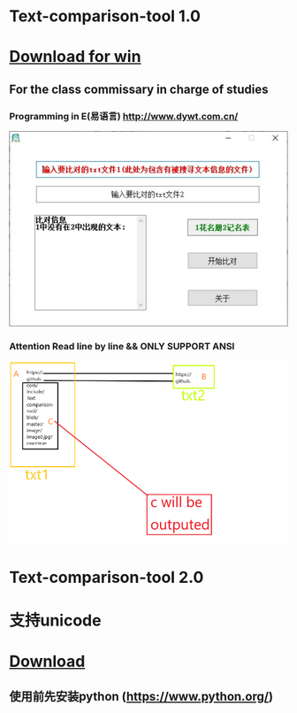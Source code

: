# Text-comparison-tool 1.0
# [Download for win](https://raw.githubusercontent.com/In-clude/Text-comparison-tool/master/%E4%BD%9C%E4%B8%9A%E6%9F%A5%E6%BC%8F-%E5%B7%B2%E7%BC%96%E8%AF%91exe.zip)
## For the class commissary in charge of studies
### Programming in E(易语言) http://www.dywt.com.cn/

![IMAGE](https://github.com/In-clude/Text-comparison-tool/blob/master/image/image0.jpg?raw=true)
### Attention Read line by line && ONLY SUPPORT ANSI
![IMAGE](https://github.com/In-clude/Text-comparison-tool/blob/master/image/logic.gif?raw=true)
 
 
 # Text-comparison-tool 2.0
 # 支持unicode
 # [Download](https://github.com/In-clude/Text-comparison-tool/blob/master/nohomework.py)
 ## 使用前先安装python (https://www.python.org/)
